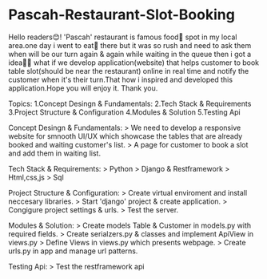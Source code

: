# Pascah-Restaurant-Slot-Booking
Hello readers😊! 'Pascah' restaurant is famous food🍲 spot in my local area.one day i went to eat🍖 there but it was so rush and need to ask them when will be our turn again & again while waiting in the queue then i got a idea🤔💡 what if we develop application(website) that helps customer to book table slot(should be near the restaurant) online in real time and notify the customer when it's their turn.That how i inspired and developed this application.Hope you will enjoy it. Thank you.

Topics:
  1.Concept Desingn & Fundamentals:
  2.Tech Stack & Requirements
  3.Project Structure & Configuration
  4.Modules & Solution
  5.Testing Api

  Concept Desingn & Fundamentals:
    > We need to develop a responsive website for smnooth UI/UX which showcase the tables that are already booked and waiting customer's list.
    > A page for customer to book a slot and add them in waiting list.

  Tech Stack & Requirements:
    > Python
    > Django & Restframework
    > Html,css,js
    > Sql

  Project Structure & Configuration:
    > Create virtual enviroment and install neccesary libraries.
    > Start 'django' project & create application.
    > Congigure project settings & urls.
    > Test the server.

  Modules & Solution:
    > Create models Table & Customer in models.py with required fields.
    > Create serialzers.py & classes and implement ApiView in views.py
    > Define Views in views.py which presents webpage.
    > Create urls.py in app and manage url patterns.

  Testing Api:
    > Test the restframework api
    
  
